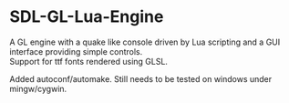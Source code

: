SDL-GL-Lua-Engine
=================

A GL engine with a quake like console driven by Lua scripting and a GUI interface providing simple controls.  
Support for ttf fonts rendered using GLSL.


Added autoconf/automake. Still needs to be tested on windows under mingw/cygwin.
